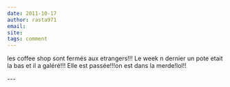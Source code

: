```yaml
---
date: 2011-10-17
author: rasta971
email: 
site: 
tags: comment
---
```


<p>les coffee shop sont fermés aux etrangers!!! Le week n dernier un pote etait la bas et il a galéré!!! Elle est passée!!!on est dans la merde!lol!!</p>
---